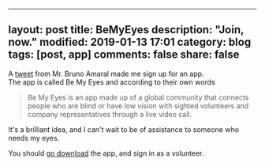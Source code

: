 ---
layout: post
title: BeMyEyes
description: "Join, now."
modified: 2019-01-13 17:01
category: blog
tags: [post, app]
comments: false
share: false
 ---
 
 A [tweet](https://twitter.com/brunoamaral/status/1084429537159585794) from Mr. Bruno Amaral made me sign up for an app.  
 The app is called Be My Eyes and according to their own words
 
 > Be My Eyes is an app made up of a global community that connects people who are blind or have low vision with sighted volunteers and company representatives through a live video call.
 
 It's a brilliant idea, and I can't wait to be of assistance to someone who needs my eyes. 
 
 You should [go download](https://www.bemyeyes.com/) the app, and sign in as a volunteer.